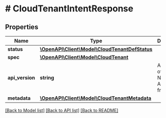 # # CloudTenantIntentResponse

## Properties

Name | Type | Description | Notes
------------ | ------------- | ------------- | -------------
**status** | [**\OpenAPI\Client\Model\CloudTenantDefStatus**](CloudTenantDefStatus.md) |  | [optional]
**spec** | [**\OpenAPI\Client\Model\CloudTenant**](CloudTenant.md) |  | [optional]
**api_version** | **string** | API Version of the Nutanix v3 API framework. | [default to '3.1.0']
**metadata** | [**\OpenAPI\Client\Model\CloudTenantMetadata**](CloudTenantMetadata.md) |  |

[[Back to Model list]](../../README.md#models) [[Back to API list]](../../README.md#endpoints) [[Back to README]](../../README.md)
